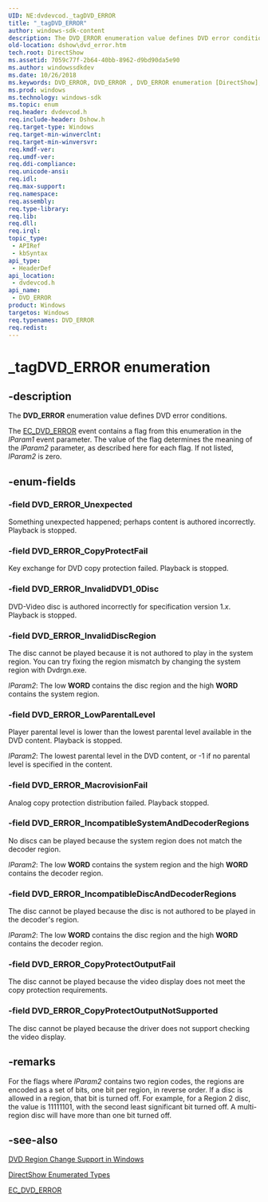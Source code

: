 ```yaml
---
UID: NE:dvdevcod._tagDVD_ERROR
title: "_tagDVD_ERROR"
author: windows-sdk-content
description: The DVD_ERROR enumeration value defines DVD error conditions.
old-location: dshow\dvd_error.htm
tech.root: DirectShow
ms.assetid: 7059c77f-2b64-40bb-8962-d9bd90da5e90
ms.author: windowssdkdev
ms.date: 10/26/2018
ms.keywords: DVD_ERROR, DVD_ERROR , DVD_ERROR enumeration [DirectShow], DVD_ERROREnumeration, DVD_ERROR_CopyProtectFail, DVD_ERROR_CopyProtectOutputFail, DVD_ERROR_CopyProtectOutputNotSupported, DVD_ERROR_IncompatibleDiscAndDecoderRegions, DVD_ERROR_IncompatibleSystemAndDecoderRegions, DVD_ERROR_InvalidDVD1_0Disc, DVD_ERROR_InvalidDiscRegion, DVD_ERROR_LowParentalLevel, DVD_ERROR_MacrovisionFail, DVD_ERROR_Unexpected, _tagDVD_ERROR, dshow.dvd_error, dvdevcod/DVD_ERROR, dvdevcod/DVD_ERROR_CopyProtectFail, dvdevcod/DVD_ERROR_CopyProtectOutputFail, dvdevcod/DVD_ERROR_CopyProtectOutputNotSupported, dvdevcod/DVD_ERROR_IncompatibleDiscAndDecoderRegions, dvdevcod/DVD_ERROR_IncompatibleSystemAndDecoderRegions, dvdevcod/DVD_ERROR_InvalidDVD1_0Disc, dvdevcod/DVD_ERROR_InvalidDiscRegion, dvdevcod/DVD_ERROR_LowParentalLevel, dvdevcod/DVD_ERROR_MacrovisionFail, dvdevcod/DVD_ERROR_Unexpected
ms.prod: windows
ms.technology: windows-sdk
ms.topic: enum
req.header: dvdevcod.h
req.include-header: Dshow.h
req.target-type: Windows
req.target-min-winverclnt: 
req.target-min-winversvr: 
req.kmdf-ver: 
req.umdf-ver: 
req.ddi-compliance: 
req.unicode-ansi: 
req.idl: 
req.max-support: 
req.namespace: 
req.assembly: 
req.type-library: 
req.lib: 
req.dll: 
req.irql: 
topic_type:
 - APIRef
 - kbSyntax
api_type:
 - HeaderDef
api_location:
 - dvdevcod.h
api_name:
 - DVD_ERROR
product: Windows
targetos: Windows
req.typenames: DVD_ERROR
req.redist: 
---
```


# _tagDVD_ERROR enumeration


## -description



The <b>DVD_ERROR</b> enumeration value defines DVD error conditions.



The <a href="https://msdn.microsoft.com/2cd3e0c4-e2b7-4aa1-9f3c-9003eabfb08a">EC_DVD_ERROR</a> event contains a flag from this enumeration in the <i>lParam1</i> event parameter. The value of the flag determines the meaning of the <i>lParam2</i> parameter, as described here for each flag. If not listed, <i>lParam2</i> is zero.


## -enum-fields




### -field DVD_ERROR_Unexpected

Something unexpected happened; perhaps content is authored incorrectly. Playback is stopped.


### -field DVD_ERROR_CopyProtectFail

Key exchange for DVD copy protection failed. Playback is stopped.


### -field DVD_ERROR_InvalidDVD1_0Disc

DVD-Video disc is authored incorrectly for specification version 1.<i>x</i>. Playback is stopped.


### -field DVD_ERROR_InvalidDiscRegion

The disc cannot be played because it is not authored to play in the system region. You can try fixing the region mismatch by changing the system region with Dvdrgn.exe.

<i>lParam2</i>: The low <b>WORD</b> contains the disc region and the high <b>WORD</b> contains the system region.


### -field DVD_ERROR_LowParentalLevel

Player parental level is lower than the lowest parental level available in the DVD content. Playback is stopped.

<i>lParam2</i>: The lowest parental level in the DVD content, or -1 if no parental level is specified in the content.


### -field DVD_ERROR_MacrovisionFail

Analog copy protection distribution failed. Playback stopped.


### -field DVD_ERROR_IncompatibleSystemAndDecoderRegions

No discs can be played because the system region does not match the decoder region.

<i>lParam2</i>: The low <b>WORD</b> contains the system region and the high <b>WORD</b> contains the decoder region.


### -field DVD_ERROR_IncompatibleDiscAndDecoderRegions

The disc cannot be played because the disc is not authored to be played in the decoder's region.

<i>lParam2</i>: The low <b>WORD</b> contains the disc region and the high <b>WORD</b> contains the decoder region.


### -field DVD_ERROR_CopyProtectOutputFail

The disc cannot be played because the video display does not meet the copy protection requirements. 


### -field DVD_ERROR_CopyProtectOutputNotSupported

The disc cannot be played because the driver does not support checking the video display.


## -remarks



For the flags where <i>lParam2</i> contains two region codes, the regions are encoded as a set of bits, one bit per region, in reverse order. If a disc is allowed in a region, that bit is turned off. For example, for a Region 2 disc, the value is 11111101, with the second least significant bit turned off. A multi-region disc will have more than one bit turned off.




## -see-also




<a href="https://msdn.microsoft.com/db3e5a03-ca92-48c6-a4fe-575975996cd4">DVD Region Change Support in Windows</a>



<a href="https://msdn.microsoft.com/74467006-b077-49c0-8573-f939ac3d3444">DirectShow Enumerated Types</a>



<a href="https://msdn.microsoft.com/2cd3e0c4-e2b7-4aa1-9f3c-9003eabfb08a">EC_DVD_ERROR</a>
 

 


